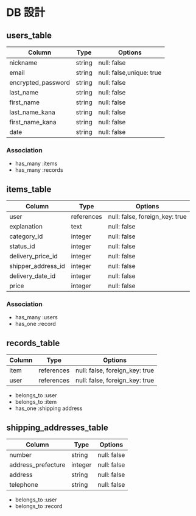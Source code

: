 # DB 設計

## users_table

| Column                 | Type     | Options                   |
|------------------------|----------|---------------------------|
| nickname               | string   | null: false               |
| email                  | string   | null: false,unique: true  |
| encrypted_password     | string   | null: false               |
| last_name              | string   | null: false               |
| first_name             | string   | null: false               |
| last_name_kana         | string   | null: false               |
| first_name_kana        | string   | null: false               |
| date                   | string   | null: false               |

### Association

* has_many :items
* has_many :records

## items_table

| Column             | Type       | Options                        |
|-----------------   |------------|--------------------------------|
| user               | references | null: false, foreign_key: true |
| explanation        | text       | null: false                    |
| category_id        | integer    | null: false                    |
| status_id          | integer    | null: false                    |
| delivery_price_id  | integer    | null: false                    |
| shipper_address_id | integer    | null: false                    |
| delivery_date_id   | integer    | null: false                    |
| price              | integer    | null: false                    |

### Association

- has_many :users
- has_one :record

##  records_table

| Column      | Type       | Options                        |
|-------------|------------|--------------------------------|
| item        | references | null: false, foreign_key: true |
| user        | references | null: false, foreign_key: true |

- belongs_to :user
- belongs_to :item
- has_one :shipping address

##  shipping_addresses_table

| Column             | Type       | Options                        |
|-------------       |------------|--------------------------------|
| number             | string     | null: false                    |
| address_prefecture | integer    | null: false                    |
| address            | string     | null: false                    |
| telephone          | string     | null: false                    |



- belongs_to :user
- belongs_to :record